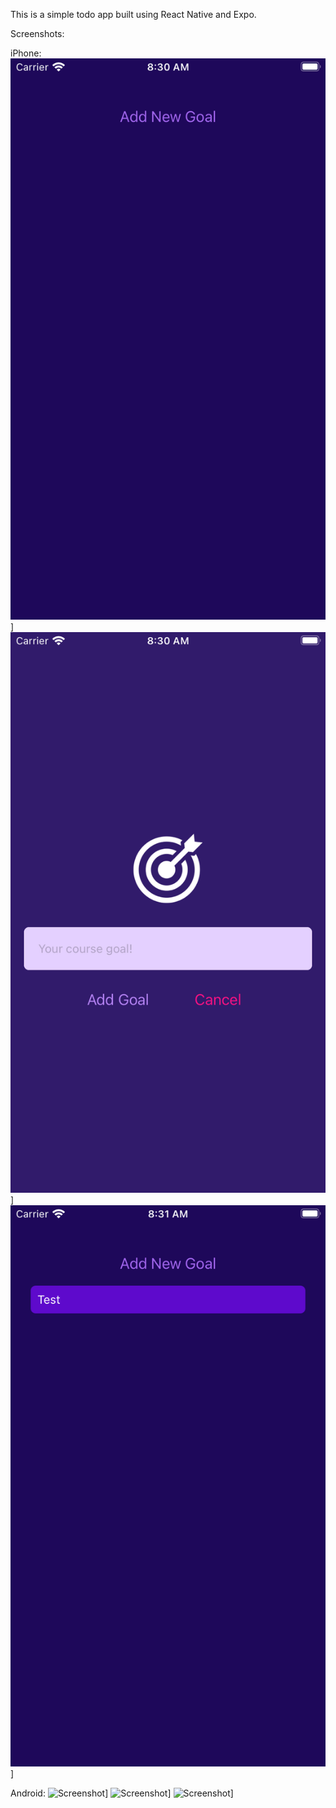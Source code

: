 This is a simple todo app built using React Native and Expo.

Screenshots:

iPhone:
![Screenshot](iPhone1.png)]
![Screenshot](iPhone2.png)]
![Screenshot](iPhone3.png)]

Android:
![Screenshot](Andriod1.png)]
![Screenshot](Andriod2.png)]
![Screenshot](Andriod3.png)]